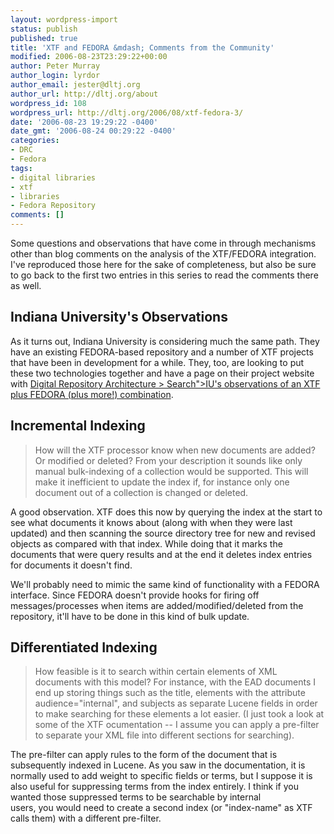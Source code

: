 ```yaml
---
layout: wordpress-import
status: publish
published: true
title: 'XTF and FEDORA &mdash; Comments from the Community'
modified: 2006-08-23T23:29:22+00:00
author: Peter Murray
author_login: lyrdor
author_email: jester@dltj.org
author_url: http://dltj.org/about
wordpress_id: 108
wordpress_url: http://dltj.org/2006/08/xtf-fedora-3/
date: '2006-08-23 19:29:22 -0400'
date_gmt: '2006-08-24 00:29:22 -0400'
categories:
- DRC
- Fedora
tags:
- digital libraries
- xtf
- libraries
- Fedora Repository
comments: []
---
```

<p>Some questions and observations that have come in through mechanisms other than blog comments on the analysis of the XTF/FEDORA integration.  I've reproduced those here for the sake of completeness, but also be sure to go back to the first two entries in this series to read the comments there as well.</p>
<h2>Indiana University's Observations</h2>
<p>As it turns out, Indiana University is considering much the same path.  They have an existing FEDORA-based repository and a number of XTF projects that have been in development for a while.  They, too, are looking to put these two technologies together and have a page on their project website with <a href="http://wiki.dlib.indiana.edu/confluence/x/6wE" title="Digital Library Infrastructure"> Digital Repository Architecture > Search">IU's observations of an XTF plus FEDORA (plus more!) combination</a>.</p>
<h2>Incremental Indexing</h2>
<blockquote><p>
How will the XTF processor know when new documents are added? Or modified or deleted? From your description it sounds like only manual bulk-indexing of a collection would be supported. This will make it inefficient to update the index if, for instance only one document out of a collection is changed or deleted.
</p></blockquote>
<p>A good observation.  XTF does this now by querying the index at the start to see what documents it knows about (along with when they were last updated) and then scanning the source directory tree for new and revised objects as compared with that index.  While doing that it marks the documents that were query results and at the end it deletes index entries for documents it doesn't find.</p>
<p>We'll probably need to mimic the same kind of functionality with a FEDORA interface.  Since FEDORA doesn't provide hooks for firing off messages/processes when items are added/modified/deleted from the repository, it'll have to be done in this kind of bulk update.</p>
<h2>Differentiated Indexing</h2>
<blockquote><p>
How feasible is it to search within certain elements of XML documents with this model? For instance, with the EAD documents I end up storing things such as the title, elements with the attribute audience="internal", and subjects as separate Lucene fields in order to make searching for these elements a lot easier. (I just took a look at some of the XTF ocumentation -- I assume you can apply a pre-filter to separate your XML file into different sections for searching).
</p></blockquote>
<p>The pre-filter can apply rules to the form of the document that is subsequently indexed in Lucene.  As you saw in the documentation, it is normally used to add weight to specific fields or terms, but I suppose it is also useful for suppressing terms from the index entirely.  I think if you wanted those suppressed terms to be searchable by internal<br />
users, you would need to create a second index (or "index-name" as XTF calls them) with a different pre-filter.</p>
